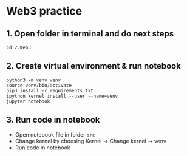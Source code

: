 # Web3 practice

## 1. Open folder in terminal and do next steps
```
cd 2.Web3
```
## 2. Create virtual environment & run notebook
```
python3 -m venv venv
source venv/bin/activate
pip3 install -r requirements.txt
ipython kernel install --user --name=venv
jupyter notebook 
```
## 3. Run code in notebook  

- Open notebook file in folder `src`
- Change kernel by choosing Kernel -> Change kernel -> venv
- Run code in notebook